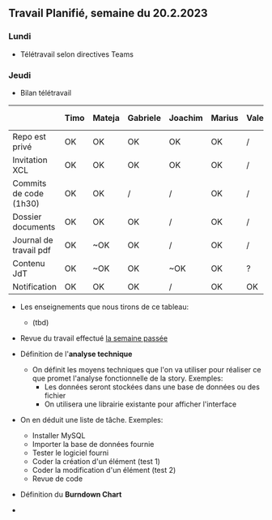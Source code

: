 ## Travail Planifié, semaine du 20.2.2023

### Lundi

- Télétravail selon directives Teams

### Jeudi

- Bilan télétravail
  
|  | Timo | Mateja | Gabriele | Joachim | Marius | Valentin | Philippe | Alessio | Lucas L | Tiago | Alexy | Lucas S | Thomas |  
| --- | --- | --- | --- | --- | --- | --- | --- | --- | --- | --- | --- | --- | --- | 
| Repo est privé            | OK | OK | OK | OK | OK | / | OK | OK | OK | OK | OK | / | OK | 
| Invitation XCL            | OK | OK | OK | OK | OK | / | OK | OK | OK | OK | OK | OK | OK |
| Commits de code (1h30)    | OK | OK | / | / | OK | / | / | OK | / | OK | OK | OK | OK |
| Dossier documents         | OK | OK | OK | / | OK | / | / | OK | / | ~OK | OK | / | / |
| Journal de travail pdf    | OK | ~OK | OK | / | OK | / | / | OK | / | OK | OK | / | / |
| Contenu JdT               | OK | ~OK | OK | ~OK | OK | ? | / | OK | OK | ~OK | OK | OK | / |
| Notification              | OK | OK | OK | / | OK | OK | / | OK | / | OK | OK | Retard | / |

- Les enseignements que nous tirons de ce tableau:
  - (tbd)
  
- Revue du travail effectué [la semaine passée](Semaine4.md)
- Définition de l'**analyse technique**
  - On définit les moyens techniques que l'on va utiliser pour réaliser ce que promet l'analyse fonctionnelle de la story. Exemples:
    - Les données seront stockées dans une base de données ou des fichier
    - On utilisera une librairie existante pour afficher l'interface
- On en déduit une liste de tâche. Exemples:
  - Installer MySQL
  - Importer la base de données fournie
  - Tester le logiciel fourni
  - Coder la création d'un élément (test 1)
  - Coder la modification d'un élément (test 2)
  - Revue de code

- Définition du **Burndown Chart**
- 